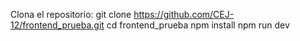 Clona el repositorio:
   git clone https://github.com/CEJ-12/frontend_prueba.git
   cd frontend_prueba
   npm install
   npm run dev
